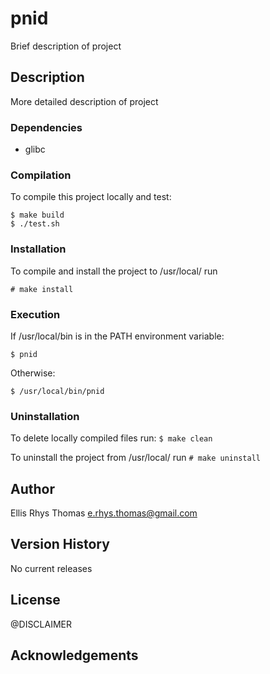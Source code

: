 # pnid

Brief description of project

## Description

More detailed description of project

### Dependencies

* glibc

### Compilation
To compile this project locally and test:
```console
$ make build
$ ./test.sh
```
### Installation
To compile and install the project to /usr/local/ run
```console
# make install
```
### Execution
If /usr/local/bin is in the PATH environment variable:
```console
$ pnid 
```
Otherwise:
```console
$ /usr/local/bin/pnid 
```
### Uninstallation
To delete locally compiled files run:
```$ make clean```

To uninstall the project from /usr/local/ run
```# make uninstall```

## Author

Ellis Rhys Thomas <e.rhys.thomas@gmail.com>

## Version History

No current releases

## License

@DISCLAIMER

## Acknowledgements
